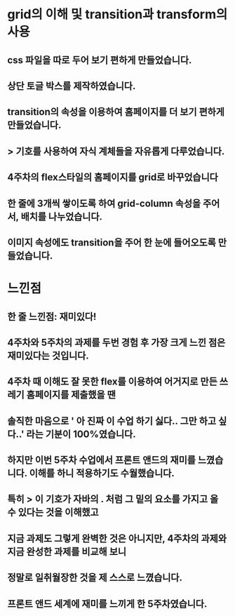 # grid의 이해 및 transition과 transform의 사용

## css 파일을 따로 두어 보기 편하게 만들었습니다.
## 상단 토글 박스를 제작하였습니다.
## transition의 속성을 이용하여 홈페이지를 더 보기 편하게 만들었습니다.
## > 기호를 사용하여 자식 계체들을 자유롭게 다루었습니다.
## 4주차의 flex스타일의 홈페이지를 grid로 바꾸었습니다
## 한 줄에 3개씩 쌓이도록 하여 grid-column 속성을 주어서, 배치를 나누었습니다.
## 이미지 속성에도 transition을 주어 한 눈에 들어오도록 만들었습니다.

# 느낀점

## 한 줄 느낀점: 재미있다!
## 4주차와 5주차의 과제를 두번 경험 후 가장 크게 느낀 점은 재미있다는 것입니다.
## 4주차 때 이해도 잘 못한 flex를 이용하여 어거지로 만든 쓰레기 홈페이지를 제출했을 땐
## 솔직한 마음으로 ' 아 진짜 이 수업 하기 싫다.. 그만 하고 싶다..' 라는 기분이 100%였습니다.
## 하지만 이번 5주차 수업에서 프론트 앤드의 재미를 느꼈습니다. 이해를 하니 적용하기도 수월했습니다.
## 특히 > 이 기호가 자바의 . 처럼 그 밑의 요소를 가지고 올 수 있다는 것을 이해했고
## 지금 과제도 그렇게 완벽한 것은 아니지만, 4주차의 과제와 지금 완성한 과제를 비교해 보니 
## 정말로 일취월장한 것을 제 스스로 느꼈습니다.

## 프론트 앤드 세계에 재미를 느끼게 한 5주차였습니다.
